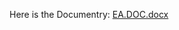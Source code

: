 Here is the Documentry: [EA.DOC.docx](https://github.com/MedoHaytham/EA-TSP-problem/files/15281388/EA.DOC.docx)
